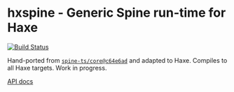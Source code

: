 # hxspine - Generic Spine run-time for Haxe

[![Build Status](https://travis-ci.org/nadako/hxspine.svg?branch=master)](https://travis-ci.org/nadako/hxspine)

Hand-ported from [`spine-ts/core@c64e6ad`](https://github.com/EsotericSoftware/spine-runtimes/tree/c64e6ad/spine-ts/core/src) and adapted to Haxe.
Compiles to all Haxe targets. Work in progress.

[API docs](https://nadako.github.io/hxspine/)
